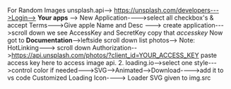 For Random Images
unsplash.api--> https://unsplash.com/developers--->Login-->  **Your apps** -->
New Application---->select all checkbox's & accept Terms--->Give apple Name and Desc ---> create application--->scroll down we see AccessKey and SecretKey
copy that  *accesskey*
Now got to **Documentation**-->leftside scroll down list photos-->
Note: HotLinking---> scroll down
Authorization-->https://api.unsplash.com/photos/?client_id=YOUR_ACCESS_KEY
paste access key here to access image api.
2. loading.io-->select one style--->control color if needed--->SVG-->Animated-->Download---->add it to vs code
Customized Loading Icon----> Loader SVG  given to img.src


